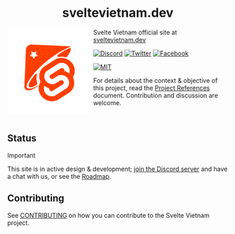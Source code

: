 <div align="center">

# sveltevietnam.dev

</div>

<img src="https://raw.githubusercontent.com/sveltevietnam/branding/main/sveltevietnam-logo.png" align="left" width="192" height="192"/>
<img align="left" width="0" height="192" hspace="2" vspace="2" />

Svelte Vietnam official site at [sveltevietnam.dev](https://sveltevietnam.dev)

[![Discord][socials.discord.badge]][socials.discord] [![Twitter][socials.twitter.badge]][socials.twitter] [![Facebook][socials.facebook.badge]][socials.facebook]

[![MIT][license.badge]][license]

For details about the context & objective of this project, read the [Project References](./docs/PROJECT_REFERENCES.md) document.
Contribution and discussion are welcome.

<br />

## Status

> [!IMPORTANT]
> This site is in active design & development; [join the Discord server][socials.discord] and have a chat with us, or see the [Roadmap](https://sveltevietnam.dev/roadmap).

## Contributing

See [CONTRIBUTING] on how you can contribute to the Svelte Vietnam project.

<!-- LOCAL -->

[license.badge]: https://img.shields.io/badge/license-MIT-blue.svg?style=for-the-badge
[license]: ./LICENSE
[CONTRIBUTING]: ./CONTRIBUTING.md

<!-- SOCIALS -->

[socials.discord.badge]: https://img.shields.io/discord/1066621936546877450?color=7289da&label=Discord&logo=discord&style=for-the-badge
[socials.discord]: https://discord.sveltevietnam.dev
[socials.facebook]: https://www.facebook.com/sveltevietnam
[socials.facebook.badge]: https://img.shields.io/static/v1?label=&message=sveltevietnam&color=4267B2&logoColor=white&style=for-the-badge&logo=facebook
[socials.twitter]: https://twitter.com/sveltevietnam
[socials.twitter.badge]: https://img.shields.io/static/v1?label=&message=sveltevietnam&color=1DA1F2&logoColor=white&style=for-the-badge&logo=twitter
